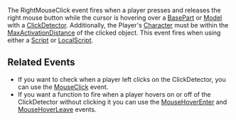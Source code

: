 The RightMouseClick event fires when a player presses and releases the right mouse button while the cursor is hovering over a [BasePart](https://developer.roblox.com/en-us/api-reference/class/BasePart) or [Model](https://developer.roblox.com/en-us/api-reference/class/Model) with a [ClickDetector](https://developer.roblox.com/en-us/api-reference/class/ClickDetector). Additionally, the Player's [Character](https://developer.roblox.com/en-us/api-reference/property/Player/Character) must be within the [MaxActivationDistance](https://developer.roblox.com/en-us/api-reference/property/ClickDetector/MaxActivationDistance) of the clicked object. This event fires when using either a [Script](https://developer.roblox.com/en-us/api-reference/class/Script) or [LocalScript](https://developer.roblox.com/en-us/api-reference/class/LocalScript).

Related Events
--------------

*   If you want to check when a player left clicks on the ClickDetector, you can use the [MouseClick](https://developer.roblox.com/en-us/api-reference/event/ClickDetector/MouseClick) event.
*   If you want a function to fire when a player hovers on or off of the ClickDetector without clicking it you can use the [MouseHoverEnter](https://developer.roblox.com/en-us/api-reference/event/ClickDetector/MouseHoverEnter) and [MouseHoverLeave](https://developer.roblox.com/en-us/api-reference/event/ClickDetector/MouseHoverLeave) events.